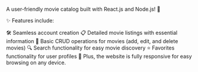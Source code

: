 A user-friendly movie catalog built with React.js and Node.js! 🚀

✨ Features include:

🛠️ Seamless account creation
📋 Detailed movie listings with essential information
🔧 Basic CRUD operations for movies (add, edit, and delete movies)
🔍 Search functionality for easy movie discovery
⭐ Favorites functionality for user profiles
📱 Plus, the website is fully responsive for easy browsing on any device.
